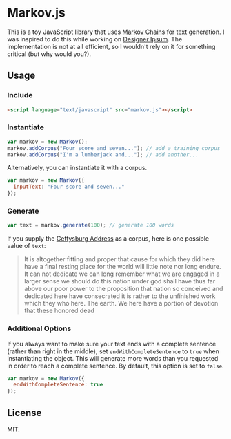 # Markov.js
This is a toy JavaScript library that uses [Markov Chains](https://en.wikipedia.org/wiki/Markov_chain) for text generation. I was inspired to do this while working on [Designer Ipsum](http://www.designeripsum.com). The implementation is not at all efficient, so I wouldn't rely on it for something critical (but why would you?).
## Usage
### Include
```html
<script language="text/javascript" src="markov.js"></script>
```
### Instantiate
```javascript
var markov = new Markov();
markov.addCorpus("Four score and seven..."); // add a training corpus
markov.addCorpus("I'm a lumberjack and..."); // add another...
```
Alternatively, you can instantiate it with a corpus.
```javascript
var markov = new Markov({
  inputText: "Four score and seven..."
});
```
### Generate
```javascript
var text = markov.generate(100); // generate 100 words
```
If you supply the [Gettysburg Address](http://en.wikipedia.org/wiki/Gettysburg_Address) as a corpus, here is one possible value of `text`:

> It is altogether fitting and proper that cause for which they did here have a final resting place for the world will little note nor long endure. It can not dedicate we can long remember what we are engaged in a larger sense we should do this nation under god shall have thus far above our poor power to the proposition that nation so conceived and dedicated here have consecrated it is rather to the unfinished work which they who here. The earth. We here have a portion of devotion that these honored dead

### Additional Options
If you always want to make sure your text ends with a complete sentence (rather than right in the middle), set `endWithCompleteSentence` to `true` when instantiating the object. This will generate more words than you requested in order to reach a complete sentence. By default, this option is set to `false`.
```javascript
var markov = new Markov({
  endWithCompleteSentence: true
});
```
## License
MIT.
